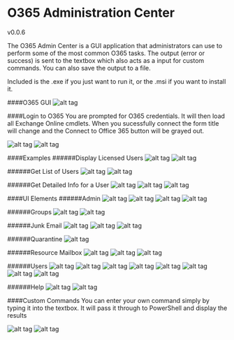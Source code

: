# O365 Administration Center

v0.0.6

The O365 Admin Center is a GUI application that administrators can use to perform some of the most common O365 tasks. The output (error or success) is sent to the textbox which also acts as a input for custom commands. You can also save the output to a file. 

Included is the .exe if you just want to run it, or the .msi if you want to install it.

####O365 GUI
![alt tag](https://github.com/bwya77/O365-Administration-Center/blob/master/Screenshots/O365_GUI.png)

####Login to O365
You are prompted for O365 credentials. It will then load all Exchange Online cmdlets. When you sucessfully connect the form title will change and the Connect to Office 365 button will be grayed out.

![alt tag](https://github.com/bwya77/O365-Administration-Center/blob/master/Screenshots/Enter_Creds.png)
![alt tag](https://github.com/bwya77/O365-Administration-Center/blob/master/Screenshots/Connected_Office.png)

####Examples
######Display Licensed Users
![alt tag](https://github.com/bwya77/O365-Administration-Center/blob/master/Screenshots/Display_Licensed_Users.png)
![alt tag](https://github.com/bwya77/O365-Administration-Center/blob/master/Screenshots/Display_Licensed_Users_Results.png)

######Get List of Users
![alt tag](https://github.com/bwya77/O365-Administration-Center/blob/master/Screenshots/Get_List_Of_Users.png)
![alt tag](https://github.com/bwya77/O365-Administration-Center/blob/master/Screenshots/Get_List_Of_Users_Results.png)

######Get Detailed Info for a User
![alt tag](https://github.com/bwya77/O365-Administration-Center/blob/master/Screenshots/Get_Detailed_User_Info.png)
![alt tag](https://github.com/bwya77/O365-Administration-Center/blob/master/Screenshots/Get_Detailed_User_Info_Prompt.png)
![alt tag](https://github.com/bwya77/O365-Administration-Center/blob/master/Screenshots/Get_Detailed_User_Info_Results.png)

####UI Elements
######Admin
![alt tag](https://github.com/bwya77/O365-Administration-Center/blob/master/Screenshots/Root_Admin.png)
![alt tag](https://github.com/bwya77/O365-Administration-Center/blob/master/Screenshots/Admin_ActiveSync.png)
![alt tag](https://github.com/bwya77/O365-Administration-Center/blob/master/Screenshots/Admin_OWA.png)
![alt tag](https://github.com/bwya77/O365-Administration-Center/blob/master/Screenshots/Admin_PowerShell.png)

######Groups
![alt tag](https://github.com/bwya77/O365-Administration-Center/blob/master/Screenshots/Root_Groups.png)
![alt tag](https://github.com/bwya77/O365-Administration-Center/blob/master/Screenshots/Groups_Distro.png)

######Junk Email
![alt tag](https://github.com/bwya77/O365-Administration-Center/blob/master/Screenshots/Root_Junk.png)
![alt tag](https://github.com/bwya77/O365-Administration-Center/blob/master/Screenshots/Junk_Blacklist.png)
![alt tag](https://github.com/bwya77/O365-Administration-Center/blob/master/Screenshots/Junk_Whitelist.png)

######Quarantine
![alt tag](https://github.com/bwya77/O365-Administration-Center/blob/master/Screenshots/Root_Quarantine.png)

######Resource Mailbox
![alt tag](https://github.com/bwya77/O365-Administration-Center/blob/master/Screenshots/Root_Resource.png)
![alt tag](https://github.com/bwya77/O365-Administration-Center/blob/master/Screenshots/Resource_Booking.png)
![alt tag](https://github.com/bwya77/O365-Administration-Center/blob/master/Screenshots/Resource_Room.png)

######Users
![alt tag](https://github.com/bwya77/O365-Administration-Center/blob/master/Screenshots/Root_Users.png)
![alt tag](https://github.com/bwya77/O365-Administration-Center/blob/master/Screenshots/Users_Calendar.png)
![alt tag](https://github.com/bwya77/O365-Administration-Center/blob/master/Screenshots/Users_Clutter.png)
![alt tag](https://github.com/bwya77/O365-Administration-Center/blob/master/Screenshots/Users_Licenses.png)
![alt tag](https://github.com/bwya77/O365-Administration-Center/blob/master/Screenshots/Users_Mailbox_Permissions.png)
![alt tag](https://github.com/bwya77/O365-Administration-Center/blob/master/Screenshots/Users_Passwords.png)
![alt tag](https://github.com/bwya77/O365-Administration-Center/blob/master/Screenshots/Users_Quota.png)
![alt tag](https://github.com/bwya77/O365-Administration-Center/blob/master/Screenshots/Users_Recycle_Bin.png)

######Help
![alt tag](https://github.com/bwya77/O365-Administration-Center/blob/master/Screenshots/Root_Help.png)
![alt tag](https://github.com/bwya77/O365-Administration-Center/blob/master/Screenshots/Help_About_Results.png)

####Custom Commands
You can enter your own command simply by typing it into the textbox. It will pass it through to PowerShell and display the results

![alt tag](https://github.com/bwya77/O365-Administration-Center/blob/master/Screenshots/Custom_Command.png)
![alt tag](https://github.com/bwya77/O365-Administration-Center/blob/master/Screenshots/Custom_Command_Result.png)

